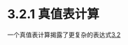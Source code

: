 # 3.2.1 真值表计算

一个真值表计算揭露了更复杂的表达式[3.2](https://finit-xu.gitbook.io/msc20180606/i-proofs/3-logical-formulas/3.2-propositional-logic-in-computer-programs)

